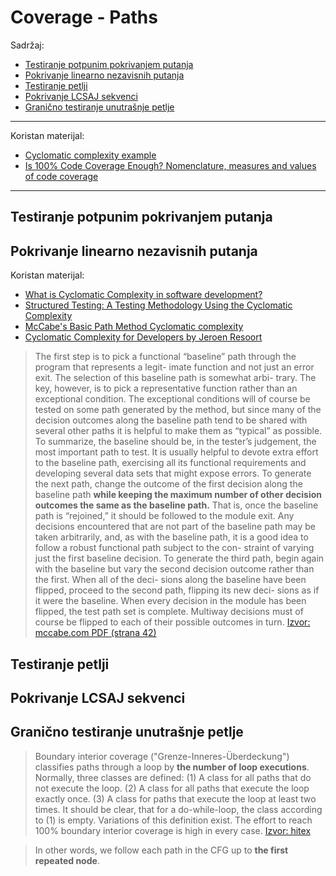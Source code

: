 # Coverage - Paths

Sadržaj:
- [Testiranje potpunim pokrivanjem putanja](#testiranje-potpunim-pokrivanjem-putanja)
- [Pokrivanje linearno nezavisnih putanja](#pokrivanje-linearno-nezavisnih-putanja)
- [Testiranje petlji](#testiranje-petlji)
- [Pokrivanje LCSAJ sekvenci](#pokrivanje-lcsaj-sekvenci)
- [Granično testiranje unutrašnje petlje](#granično-testiranje-unutrašnje-petlje)

---

Koristan materijal:
- [Cyclomatic complexity example][cfg - step-by-step example]
- [Is 100% Code Coverage Enough? Nomenclature, measures and values of code coverage][is coverage enough]

---

## Testiranje potpunim pokrivanjem putanja

## Pokrivanje linearno nezavisnih putanja 

Koristan materijal:
- [What is Cyclomatic Complexity in software development?][cyccomp - intro]
- [Structured Testing: A Testing Methodology Using the Cyclomatic Complexity][mccabe pdf]
- [McCabe's Basic Path Method Cyclomatic complexity][cyccomp - mccabe2]
- [Cyclomatic Complexity for Developers by Jeroen Resoort][cyccomp 4 devs]

> The first step is to pick a functional “baseline” path through the program that represents a legit-
imate function and not just an error exit. The selection of this baseline path is somewhat arbi-
trary. The key, however, is to pick a representative function rather than an exceptional
condition. The exceptional conditions will of course be tested on some path generated by the
method, but since many of the decision outcomes along the baseline path tend to be shared with
several other paths it is helpful to make them as “typical” as possible. To summarize, the
baseline should be, in the tester’s judgement, the most important path to test. It is usually
helpful to devote extra effort to the baseline path, exercising all its functional requirements
and developing several data sets that might expose errors.
To generate the next path, change the outcome of the first decision along the baseline path
**while keeping the maximum number of other decision outcomes the same as the baseline path.**
That is, once the baseline path is “rejoined,” it should be followed to the module exit. Any
decisions encountered that are not part of the baseline path may be taken arbitrarily, and, as
with the baseline path, it is a good idea to follow a robust functional path subject to the con-
straint of varying just the first baseline decision. To generate the third path, begin again with
the baseline but vary the second decision outcome rather than the first. When all of the deci-
sions along the baseline have been flipped, proceed to the second path, flipping its new deci-
sions as if it were the baseline. When every decision in the module has been flipped, the test
path set is complete. Multiway decisions must of course be flipped to each of their possible
outcomes in turn. [Izvor: mccabe.com PDF (strana 42)][mccabe pdf]

## Testiranje petlji

## Pokrivanje LCSAJ sekvenci

## Granično testiranje unutrašnje petlje

> Boundary interior coverage ("Grenze-Inneres-Überdeckung") classifies paths through a loop by **the number of loop executions**. Normally, three classes are defined: (1) A class for all paths that do not execute the loop. (2) A class for all paths that execute the loop exactly once. (3) A class for paths that execute the loop at least two times. It should be clear, that for a do-while-loop, the class according to (1) is empty. Variations of this definition exist. The effort to reach 100% boundary interior coverage is high in every case. [Izvor: hitex][is coverage enough]

> In other words, we follow each path in the CFG up to **the first repeated node**.

[#]: / (---------------------------------------------------------)

[cfg - step-by-step example]: https://www.youtube.com/watch?v=I_9WQgbPmJg
[is coverage enough]: https://www.hitex.com/fileadmin/documents/tools/dynamic/tessy/WP-TESSY-Is-100-Percent-Code-Coverage-Enough.pdf
[ntafos]: https://userweb.cs.txstate.edu/~rp31/papers/ntafos.pdf

[mccabe pdf]: http://mccabe.com/pdf/mccabe-nist235r.pdf
[cyccomp 4 devs]: https://www.youtube.com/watch?v=JwTQywqpZ5Y
[cyccomp - mccabe2]: https://www.youtube.com/watch?v=6nQaFyC4G4I
[cyccomp - intro]: https://www.youtube.com/watch?v=PDYmEtBSn60

[Control Flow Graph and Cyclomatic Complexity measure in Software Testing]: https://www.youtube.com/watch?v=ArN8LfbB31c
[Path Test-Path Testing-Test-Basic Path Testing-Basis Path Testing-Path-Software Testing-Unit Testing]: https://www.youtube.com/watch?v=t-C3Bt7f1M8
